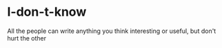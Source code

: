 # I-don-t-know
All the people can write anything you think interesting or useful, but don't hurt the other
